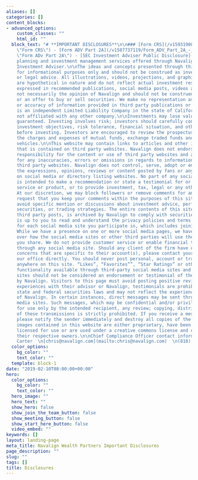 ```yaml
---
aliases: []
categories: []
content_blocks:
- advanced_options:
    custom_classes: ""
    html_id: ""
  block_text: "# **IMPORTANT DISCLOSURES**\n\n### [Form CRS](/v1593190863/Form_CRS_-_June_2020_qf1ozk.pdf
    \"Form CRS\") - [Form ADV Part 2A](/v1587737119/Form_ADV_Part_2A_-_Firm_Brochure_-_03.19.2020_finalized_lkcutq.pdf
    \"Form ADv Part 2A\") - [SEC Investment Adviser Public Disclosure](https://adviserinfo.sec.gov/Firm/119919)\n\nFinancial
    planning and investment management services offered through Navalign, LLC a Registered
    Investment Adviser.\n\nThe ideas and concepts presented through this website are
    for informational purposes only and should not be construed as investment, tax
    or legal advice. All illustrations, videos, projections, and graphical representations
    are hypothetical in nature and do not reflect actual investment results. The views
    expressed in recommended publications, social media posts, videos and blogs are
    not necessarily the opinion of Navalign and should not be construed as advice
    or an offer to buy or sell securities. We make no representation as to the completeness
    or accuracy of information provided in third party publications or websites. Navalign
    is an independent Limited Liability Company in the state of California and is
    not affiliated with any other company.\n\nInvestments may lose value and are not
    guaranteed. Investing involves risk; investors should carefully consider their
    investment objectives, risk tolerance, financial situation, and other factors
    before investing. Investors are encouraged to review the prospectus to understand
    the charges and expenses of mutual funds, exchange traded funds and other investment
    vehicles.\n\nThis website may contain links to articles and other information
    that is contained on third party websites. Navalign does not endorse or accept
    responsibility for the content or use of third party websites and assumes no liability
    for any inaccuracies, errors or omissions in regards to information provided by
    third party websites. Navalign does not control, serve, adopt or endorse any of
    the expressions, opinions, reviews or content posted by fans or any third parties
    on social media or directory listing websites. No part of any social media site
    is intended to make a recommendation or state a testimonial for or about a security,
    service or product, or to provide investment, tax, legal or any other advice.
    At our discretion, we may block followers or remove comments for any reason. We
    request that you keep your comments within the purposes of this site and to please
    avoid specific mention or discussions about investment advice, performance, specific
    securities, or trading strategies. The entire contents of this site, including
    third party posts, is archived by Navalign to comply with securities regulations.\n\nIt
    is up to you to read and understand the privacy policies and terms of service
    for each social media site you participate in, which includes joining any groups.
    While we have a presence on one or more social media pages, we have no control
    over how the social media sites or other third parties will use the information
    you share. We do not provide customer service or enable financial transactions
    through any social media site. Should any client of the firm have questions or
    concerns that are specific to their account(s), please contact your advisor or
    our office directly. You should never post personal, account or transaction information
    anywhere on this site. “Likes”, “Favorites””, “Star Ratings” or other similar
    functionality available through third-party social media sites and directory listing
    sites should not be considered an endorsement or testimonial of the services offered
    by Navalign. Visitors to this page must avoid posting positive reviews of their
    experiences with their advisor or Navalign, testimonials are prohibited under
    state and federal securities laws and may not reflect the experience of all clients
    of Navalign. In certain instances, direct messages may be sent through social
    media sites. Such messages, which may be confidential and/or privileged, are intended
    for use only by the intended recipient, any review; copying, distribution or use
    of these transmissions is strictly prohibited. If you receive a message in error,
    please notify the sender immediately and destroy all copies of the message.\n\nAll
    images contained in this website are either proprietary, have been purchased and
    licensed for use or are used under a creative commons license and credited to
    their respective owners.\n\nChief Compliance Officer contact information:  \nChris
    Carter  \n[chris@navalign.com](mailto:chris@navalign.com)  \n(818) 728-4500"
  color_options:
    bg_color: ""
    text_color: ""
  template: block-1
date: "2019-02-10T08:00:00+00:00"
hero:
  color_options:
    bg_color: ""
    text_color: ""
  hero_image: ""
  hero_text: ""
  show_hero: false
  show_join_the_team_button: false
  show_meeting_button: false
  show_start_here_button: false
  video_embed: ""
keywords: []
layout: landing-page
meta_title: Navalign Wealth Partners Important Disclosures
page_description: ""
slug: ""
tags: []
title: Disclosures
---
```

